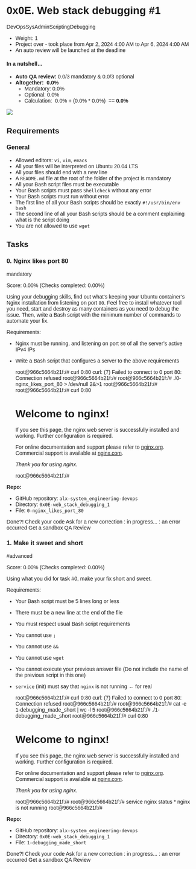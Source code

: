 0x0E. Web stack debugging #1
============================

DevOpsSysAdminScriptingDebugging

*   Weight: 1
*   Project over - took place from Apr 2, 2024 4:00 AM to Apr 6, 2024 4:00 AM
*   An auto review will be launched at the deadline

#### In a nutshell…

*   **Auto QA review:** 0.0/3 mandatory & 0.0/3 optional
*   **Altogether:**  **0.0%**
    *   Mandatory: 0.0%
    *   Optional: 0.0%
    *   Calculation:  0.0% + (0.0% \* 0.0%)  == **0.0%**

![](https://s3.amazonaws.com/intranet-projects-files/holbertonschool-sysadmin_devops/271/B4eeypV.jpg)

Requirements
------------

### General

*   Allowed editors: `vi`, `vim`, `emacs`
*   All your files will be interpreted on Ubuntu 20.04 LTS
*   All your files should end with a new line
*   A `README.md` file at the root of the folder of the project is mandatory
*   All your Bash script files must be executable
*   Your Bash scripts must pass `Shellcheck` without any error
*   Your Bash scripts must run without error
*   The first line of all your Bash scripts should be exactly `#!/usr/bin/env bash`
*   The second line of all your Bash scripts should be a comment explaining what is the script doing
*   You are not allowed to use `wget`

Tasks
-----

### 0\. Nginx likes port 80

mandatory

Score: 0.00% (Checks completed: 0.00%)

Using your debugging skills, find out what’s keeping your Ubuntu container’s Nginx installation from listening on port `80`. Feel free to install whatever tool you need, start and destroy as many containers as you need to debug the issue. Then, write a Bash script with the minimum number of commands to automate your fix.

Requirements:

*   Nginx must be running, and listening on port `80` of all the server’s active IPv4 IPs
*   Write a Bash script that configures a server to the above requirements

    root@966c5664b21f:/# curl 0:80
    curl: (7) Failed to connect to 0 port 80: Connection refused
    root@966c5664b21f:/#
    root@966c5664b21f:/# ./0-nginx_likes_port_80 > /dev/null 2&>1
    root@966c5664b21f:/#
    root@966c5664b21f:/# curl 0:80
    <!DOCTYPE html>
    <html>
    <head>
    <title>Welcome to nginx!</title>
    <style>
        body {
            width: 35em;
            margin: 0 auto;
            font-family: Tahoma, Verdana, Arial, sans-serif;
        }
    </style>
    </head>
    <body>
    <h1>Welcome to nginx!</h1>
    <p>If you see this page, the nginx web server is successfully installed and
    working. Further configuration is required.</p>
    
    <p>For online documentation and support please refer to
    <a href="http://nginx.org/">nginx.org</a>.<br/>
    Commercial support is available at
    <a href="http://nginx.com/">nginx.com</a>.</p>
    
    <p><em>Thank you for using nginx.</em></p>
    </body>
    </html>
    root@966c5664b21f:/#
    

**Repo:**

*   GitHub repository: `alx-system_engineering-devops`
*   Directory: `0x0E-web_stack_debugging_1`
*   File: `0-nginx_likes_port_80`

Done?! Check your code Ask for a new correction : in progress... : an error occurred Get a sandbox QA Review

### 1\. Make it sweet and short

#advanced

Score: 0.00% (Checks completed: 0.00%)

Using what you did for task #0, make your fix short and sweet.

Requirements:

*   Your Bash script must be 5 lines long or less
*   There must be a new line at the end of the file
*   You must respect usual Bash script requirements
*   You cannot use `;`
*   You cannot use `&&`
*   You cannot use `wget`
*   You cannot execute your previous answer file (Do not include the name of the previous script in this one)
*   `service` (init) must say that `nginx` is not running ← for real

    root@966c5664b21f:/# curl 0:80
    curl: (7) Failed to connect to 0 port 80: Connection refused
    root@966c5664b21f:/#
    root@966c5664b21f:/# cat -e 1-debugging_made_short | wc -l
    5
    root@966c5664b21f:/# ./1-debugging_made_short
    root@966c5664b21f:/# curl 0:80
    <!DOCTYPE html>
    <html>
    <head>
    <title>Welcome to nginx!</title>
    <style>
        body {
            width: 35em;
            margin: 0 auto;
            font-family: Tahoma, Verdana, Arial, sans-serif;
        }
    </style>
    </head>
    <body>
    <h1>Welcome to nginx!</h1>
    <p>If you see this page, the nginx web server is successfully installed and
    working. Further configuration is required.</p>
    
    <p>For online documentation and support please refer to
    <a href="http://nginx.org/">nginx.org</a>.<br/>
    Commercial support is available at
    <a href="http://nginx.com/">nginx.com</a>.</p>
    
    <p><em>Thank you for using nginx.</em></p>
    </body>
    </html>
    root@966c5664b21f:/#
    root@966c5664b21f:/# service nginx status
     * nginx is not running
    root@966c5664b21f:/# 
    

**Repo:**

*   GitHub repository: `alx-system_engineering-devops`
*   Directory: `0x0E-web_stack_debugging_1`
*   File: `1-debugging_made_short`

Done?! Check your code Ask for a new correction : in progress... : an error occurred Get a sandbox QA Review
